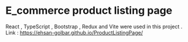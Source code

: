 # E_commerce product listing page

React , TypeScript , Bootstrap , Redux and Vite were used in this project .\
Link : https://ehsan-golbar.github.io/ProductListingPage/
